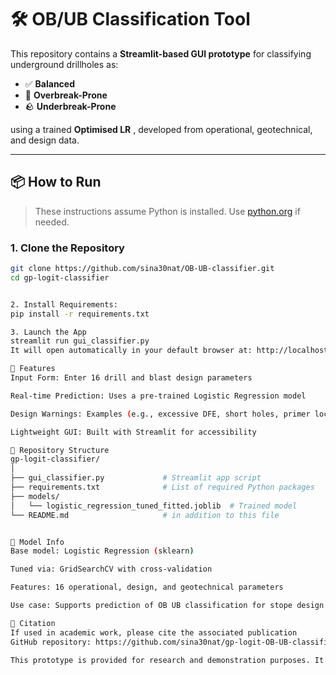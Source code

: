 # 🛠️ OB/UB Classification Tool

This repository contains a **Streamlit-based GUI prototype** for classifying underground drillholes as:

- ✅ **Balanced**
- 🚧 **Overbreak-Prone**
- 🪨 **Underbreak-Prone**

using a trained **Optimised LR** , developed from operational, geotechnical, and design data.

---

## 📦 How to Run

> These instructions assume Python is installed. Use [python.org](https://www.python.org/downloads/) if needed.

### 1. Clone the Repository

```bash
git clone https://github.com/sina30nat/OB-UB-classifier.git
cd gp-logit-classifier


2. Install Requirements:
pip install -r requirements.txt

3. Launch the App
streamlit run gui_classifier.py
It will open automatically in your default browser at: http://localhost:8501

🎯 Features
Input Form: Enter 16 drill and blast design parameters

Real-time Prediction: Uses a pre-trained Logistic Regression model

Design Warnings: Examples (e.g., excessive DFE, short holes, primer location)

Lightweight GUI: Built with Streamlit for accessibility

📁 Repository Structure
gp-logit-classifier/
│
├── gui_classifier.py             # Streamlit app script
├── requirements.txt              # List of required Python packages
├── models/
│   └── logistic_regression_tuned_fitted.joblib  # Trained model
└── README.md                     # in addition to this file


🔬 Model Info
Base model: Logistic Regression (sklearn)

Tuned via: GridSearchCV with cross-validation

Features: 16 operational, design, and geotechnical parameters

Use case: Supports prediction of OB UB classification for stope design evaluation in underground mining

📄 Citation
If used in academic work, please cite the associated publication
GitHub repository: https://github.com/sina30nat/gp-logit-OB-UB-classifier

This prototype is provided for research and demonstration purposes. It is not intended for direct production use without further validation.
